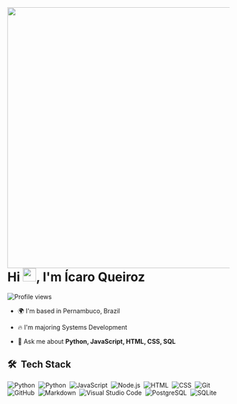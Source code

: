 <img align="right" height="590em" src="https://raw.githubusercontent.com/gist/IcaroQueiroz/fd920858300f8bfda9419f8e1b2649a6/raw/93ceda9af52869e69518444d2dd891a2f8a66ac6/githubcard.svg"/>
<h1 align="left">Hi <img src="https://raw.githubusercontent.com/kaueMarques/kaueMarques/master/hi.gif" height="30px">, I'm Ícaro Queiroz</h1>
<p align="left"> <img src="https://komarev.com/ghpvc/?username=IcaroQueiroz&color=yellow" alt="Profile views" /> </p>

* 🌍  I'm based in Pernambuco, Brazil

- 🔥 I'm majoring Systems Development

- 💬 Ask me about **Python, JavaScript, HTML, CSS, SQL**

## 🛠 &nbsp;Tech Stack

![Python](https://img.shields.io/badge/-Paython-05122A?style=flat&logo=Python)&nbsp;
![Python](https://img.shields.io/badge/-Qt_Designer_5-05122A?style=flat&logo=Qt)&nbsp;
![JavaScript](https://img.shields.io/badge/-JavaScript-05122A?style=flat&logo=javascript)&nbsp;
![Node.js](https://img.shields.io/badge/-Node.js-05122A?style=flat&logo=node.js)&nbsp;
![HTML](https://img.shields.io/badge/-HTML-05122A?style=flat&logo=HTML5)&nbsp;
![CSS](https://img.shields.io/badge/-CSS-05122A?style=flat&logo=CSS3&logoColor=1572B6)&nbsp;
![Git](https://img.shields.io/badge/-Git-05122A?style=flat&logo=git)&nbsp;
![GitHub](https://img.shields.io/badge/-GitHub-05122A?style=flat&logo=github)&nbsp;
![Markdown](https://img.shields.io/badge/-Markdown-05122A?style=flat&logo=markdown)&nbsp;
![Visual Studio Code](https://img.shields.io/badge/-Visual%20Studio%20Code-05122A?style=flat&logo=visual-studio-code&logoColor=007ACC)&nbsp;
![PostgreSQL](https://img.shields.io/badge/-PostgreSQL-05122A?style=flat&logo=postgresql)&nbsp;
![SQLite](https://img.shields.io/badge/-SQLite-05122A?style=flat&logo=sqlite)&nbsp;

<br><br>

